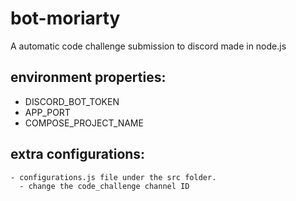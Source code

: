 # bot-moriarty
A automatic code challenge submission to discord made in node.js

## environment properties:
- DISCORD_BOT_TOKEN
- APP_PORT
- COMPOSE_PROJECT_NAME

## extra configurations:
    - configurations.js file under the src folder.
      - change the code_challenge channel ID
